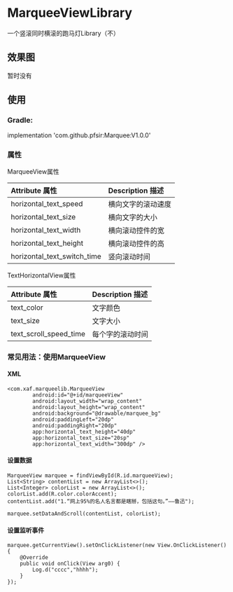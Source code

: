 # MarqueeViewLibrary
一个竖滚同时横滚的跑马灯Library（不）

效果图
---
暂时没有

## 使用

### Gradle:
implementation 'com.github.pfsir:Marquee:V1.0.0'

### 属性
MarqueeView属性

| Attribute 属性          | Description 描述 |
|:---				     |:---|
| horizontal_text_speed         |横向文字的滚动速度    |
| horizontal_text_size          |横向文字的大小        |
| horizontal_text_width         |横向滚动控件的宽      |
| horizontal_text_height        |横向滚动控件的高      |
| horizontal_text_switch_time   |竖向滚动时间         |


TextHorizontalView属性

| Attribute 属性          | Description 描述 |
|:---				     |:---|
| text_color                     |    文字颜色       |
| text_size                      | 文字大小            |
| text_scroll_speed_time         |  每个字的滚动时间     |

### 常见用法：使用MarqueeView

#### XML
```
<com.xaf.marqueelib.MarqueeView
        android:id="@+id/marqueeView"
        android:layout_width="wrap_content"
        android:layout_height="wrap_content"
        android:background="@drawable/marquee_bg"
        android:paddingLeft="20dp"
        android:paddingRight="20dp"
        app:horizontal_text_height="40dp"
        app:horizontal_text_size="20sp"
        app:horizontal_text_width="300dp" />
```

#### 设置数据
```
MarqueeView marquee = findViewById(R.id.marqueeView);
List<String> contentList = new ArrayList<>();
List<Integer> colorList = new ArrayList<>();
colorList.add(R.color.colorAccent);
contentList.add("1.“网上95%的名人名言都是瞎掰，包括这句。”——鲁迅");

marquee.setDataAndScroll(contentList, colorList);
```

#### 设置监听事件
```
marquee.getCurrentView().setOnClickListener(new View.OnClickListener() {
    @Override
    public void onClick(View arg0) {
        Log.d("cccc","hhhh");
    }
});
```
